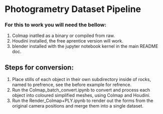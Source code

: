 # Photogrametry Dataset Pipeline

### For this to work you will need the bellow:

1. Colmap inatlled as a binary or compiled from raw.
2. Houdini installed, the free aprentice version will work.
3. blender installed with the jupyter notebook kernel in the main README doc.

## Steps for conversion:

1. Place stills of each object in their own subdirectory inside of rocks, named to prefrence, see the before example for refrence.
2. Run the Colmap_batch_convert.ipynb to convert and process each object into coloured simplified meshes, using Colmap and Houdini.
3. Run the Render_Colmap+PLY.ipynb to render out the forms from the original camera positions and merge them into a single dataset.
